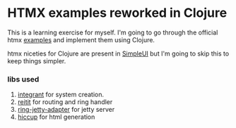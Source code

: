 # HTMX examples reworked in Clojure

This is a learning exercise for myself. I'm going to go through the official htmx [examples](https://htmx.org/examples/) and implement them using Clojure.

htmx niceties for Clojure are present in [SimpleUI](https://github.com/whamtet/simpleui) but I'm going to skip this to keep things simpler.

### libs used

1. [integrant](https://github.com/weavejester/integrant) for system creation.
2. [reitit](https://github.com/metosin/reitit) for routing and ring handler
3. [ring-jetty-adapter](https://github.com/ring-clojure/ring) for jetty server
4. [hiccup](https://github.com/weavejester/hiccup) for html generation
